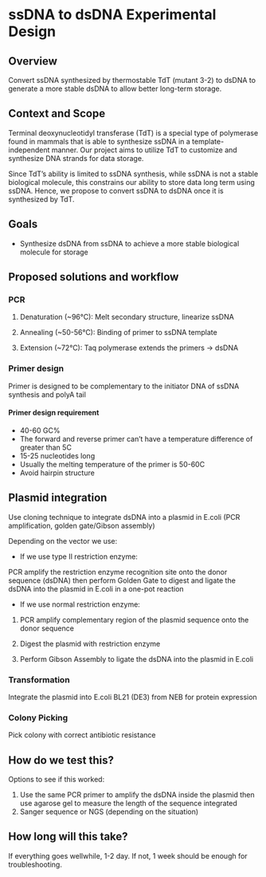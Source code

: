 # ssDNA to dsDNA Experimental Design

<!-- toc -->

## Overview

Convert ssDNA synthesized by thermostable TdT (mutant 3-2) to dsDNA to generate a more stable dsDNA to allow better long-term storage.

## Context and Scope

Terminal deoxynucleotidyl transferase (TdT) is a special type of polymerase found in mammals that is able to synthesize ssDNA in a template-independent manner. Our project aims to utilize TdT to customize and synthesize DNA strands for data storage.

Since TdT’s ability is limited to ssDNA synthesis, while ssDNA is not a stable biological molecule, this constrains our ability to store data long term using ssDNA. Hence, we propose to convert ssDNA to dsDNA once it is synthesized by TdT.

## Goals

- Synthesize dsDNA from ssDNA to achieve a more stable biological molecule for storage

## Proposed solutions and workflow
### PCR

1. Denaturation (~96°C):
   Melt secondary structure, linearize ssDNA

2. Annealing (~50-56°C):
   Binding of primer to ssDNA template

3. Extension (~72°C):
   Taq polymerase extends the primers → dsDNA

### Primer design

Primer is designed to be complementary to the initiator DNA of ssDNA synthesis and polyA tail

#### Primer design requirement

- 40-60 GC%
- The forward and reverse primer can’t have a temperature difference of greater than 5C
- 15-25 nucleotides long
- Usually the melting temperature of the primer is 50-60C
- Avoid hairpin structure

## Plasmid integration

Use cloning technique to integrate dsDNA into a plasmid in E.coli (PCR amplification, golden gate/Gibson assembly)

Depending on the vector we use:

- If we use type II restriction enzyme:

PCR amplify the restriction enzyme recognition site onto the donor sequence (dsDNA) then perform Golden Gate to digest and ligate the dsDNA into the plasmid in E.coli in a one-pot reaction

- If we use normal restriction enzyme:

1. PCR amplify complementary region of the plasmid sequence onto the donor sequence

2. Digest the plasmid with restriction enzyme

3. Perform Gibson Assembly to ligate the dsDNA into the plasmid in E.coli

### Transformation

Integrate the plasmid into E.coli BL21 (DE3) from NEB for protein expression

### Colony Picking

Pick colony with correct antibiotic resistance

## How do we test this?

Options to see if this worked:

1. Use the same PCR primer to amplify the dsDNA inside the plasmid then use agarose gel to measure the length of the sequence integrated
2. Sanger sequence or NGS (depending on the situation)

## How long will this take?

If everything goes wellwhile, 1-2 day. If not, 1 week should be enough for troubleshooting.

